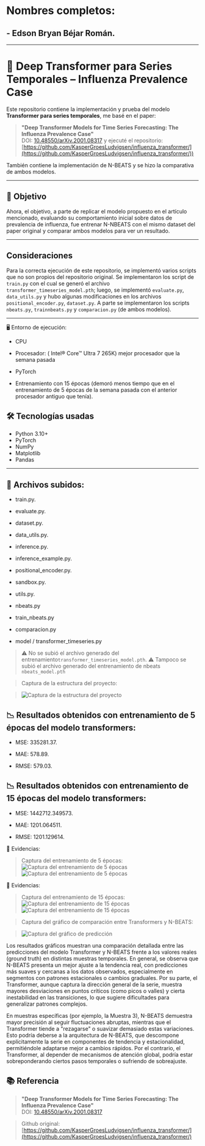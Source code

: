 # Nombres completos:
## - Edson Bryan Béjar Román.

----------------------------------

# 🧠 Deep Transformer para Series Temporales – Influenza Prevalence Case

Este repositorio contiene la implementación y prueba del modelo **Transformer para series temporales**, me basé en el paper:

> **"Deep Transformer Models for Time Series Forecasting: The Influenza Prevalence Case"**  
> DOI: [10.48550/arXiv.2001.08317](https://doi.org/10.48550/arXiv.2001.08317) y ejecuté el repositorio: [https://github.com/KasperGroesLudvigsen/influenza_transformer/](https://github.com/KasperGroesLudvigsen/influenza_transformer/))

También contiene la implementación de N-BEATS y se hizo la comparativa de ambos modelos.

---

## 🎯 Objetivo

Ahora, el objetivo, a parte de replicar el modelo propuesto en el artículo mencionado, evaluando su comportamiento inicial sobre datos de prevalencia de influenza, fue entrenar N-NBEATS con el mismo dataset del paper original y comparar ambos modelos para ver un resultado.

---
## Consideraciones

Para la correcta ejecución de este repositorio, se implementó varios scripts que no son propios del repositorio original.
Se implementaron los script de `train.py` con el cual se generó el archivo ``transformer_timeseries_model.pth``; luego, se implementó `evaluate.py`, `data_utils.py` y hubo algunas modificaciones en los archivos `positional_encoder.py`, `dataset.py`.
A parte se implementaron los scripts `nbeats.py`, `trainnbeats.py` y `comparacion.py` (de ambos modelos).

-------------

🖥️ Entorno de ejecución:
- CPU

- Procesador: ( Intel® Core™ Ultra 7 265K) mejor procesador que la semana pasada 

- PyTorch

- Entrenamiento con 15 épocas (demoró menos tiempo que en el entrenamiento de 5 épocas de la semana pasada con el anterior procesador antiguo que tenía).



## 🛠️ Tecnologías usadas

- Python 3.10+
- PyTorch
- NumPy
- Matplotlib
- Pandas


-----------------

## 📁 Archivos subidos: 
- train.py.

- evaluate.py.

- dataset.py.

- data_utils.py.

- inference.py.

- inference_example.py.

- positional_encoder.py.

- sandbox.py.
  
- utils.py.
  
- nbeats.py

- train_nbeats.py
  
- comparacion.py

- model / transformer_timeseries.py

> ⚠️ No se subió el archivo generado del entrenamiento`transformer_timeseries_model.pth`.
> ⚠️ Tampoco se subió el archivo generado del entrenamiento de nbeats `nbeats_model.pth`


> Captura de la estructura del proyecto:

> ![Captura de la estructura del proyecto](Img/estructura_2.jpg)

## 📉 Resultados obtenidos con entrenamiento de 5 épocas del modelo transformers:

- MSE: 335281.37.

- MAE: 578.89.

- RMSE: 579.03.

## 📉 Resultados obtenidos con entrenamiento de 15 épocas del modelo transformers:

- MSE: 1442712.349573.

- MAE: 1201.064511.

- RMSE: 1201.129614.


📸 Evidencias:

>Captura del entrenamiento de 5 épocas:
>![Captura del entrenamiento de 5 épocas](Img/entrenamient_5_epocas.jpeg)
>![Captura del entrenamiento de 5 épocas](Img/resultados_prediccion.png)


📸 Evidencias:

>Captura del entrenamiento de 15 épocas:
>![Captura del entrenamiento de 15 épocas](Img/entrenamiento_15_epocas.png)
>![Captura del entrenamiento de 15 épocas](Img/resultado_entrenamiento_15_epocas.jpeg)

 
>Captura del gráfico de comparación entre Transformers y N-BEATS:

> ![Captura del gráfico de predicción](Img/comparacion_final.png)

Los resultados gráficos muestran una comparación detallada entre las predicciones del modelo Transformer y N-BEATS frente a los valores reales (ground truth) en distintas muestras temporales. En general, se observa que N-BEATS presenta un mejor ajuste a la tendencia real, con predicciones más suaves y cercanas a los datos observados, especialmente en segmentos con patrones estacionales o cambios graduales. Por su parte, el Transformer, aunque captura la dirección general de la serie, muestra mayores desviaciones en puntos críticos (como picos o valles) y cierta inestabilidad en las transiciones, lo que sugiere dificultades para generalizar patrones complejos.

En muestras específicas (por ejemplo, la Muestra 3), N-BEATS demuestra mayor precisión al seguir fluctuaciones abruptas, mientras que el Transformer tiende a "rezagarse" o suavizar demasiado estas variaciones. Esto podría deberse a la arquitectura de N-BEATS, que descompone explícitamente la serie en componentes de tendencia y estacionalidad, permitiéndole adaptarse mejor a cambios rápidos. Por el contrario, el Transformer, al depender de mecanismos de atención global, podría estar sobreponderando ciertos pasos temporales o sufriendo de sobreajuste.




## 📚 Referencia 

> **"Deep Transformer Models for Time Series Forecasting: The Influenza Prevalence Case"**  
> DOI: [10.48550/arXiv.2001.08317](https://doi.org/10.48550/arXiv.2001.08317)

> Github original: [https://github.com/KasperGroesLudvigsen/influenza_transformer/](https://github.com/KasperGroesLudvigsen/influenza_transformer/)
